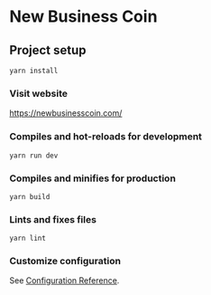 # New Business Coin

## Project setup
```
yarn install
``` 

### Visit website
https://newbusinesscoin.com/

### Compiles and hot-reloads for development
```
yarn run dev
```

### Compiles and minifies for production
```
yarn build
```

### Lints and fixes files
```
yarn lint
```

### Customize configuration
See [Configuration Reference](https://cli.vuejs.org/config/).
